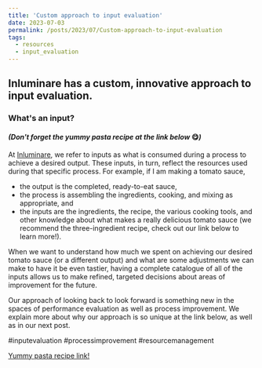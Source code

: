 ```yaml
---
title: 'Custom approach to input evaluation'
date: 2023-07-03
permalink: /posts/2023/07/Custom-approach-to-input-evaluation
tags:
  - resources
  - input_evaluation
---
```


## Inluminare has a custom, innovative approach to input evaluation. 
### What's an input?
#### *(Don't forget the yummy pasta recipe at the link below* 😋*)*

At [Inluminare](https://inluminare.co/), we refer to inputs as what is consumed during a process to achieve a desired output. These inputs, in turn, reflect the resources used during that specific process. For example, if I am making a tomato sauce,

* the output is the completed, ready-to-eat sauce,
* the process is assembling the ingredients, cooking, and mixing as appropriate, and
* the inputs are the ingredients, the recipe, the various cooking tools, and other knowledge about what makes a really delicious tomato sauce (we recommend the three-ingredient recipe, check out our link below to learn more!).

When we want to understand how much we spent on achieving our desired tomato sauce (or a different output) and what are some adjustments we can make to have it be even tastier, having a complete catalogue of all of the inputs allows us to make refined, targeted decisions about areas of improvement for the future.

Our approach of looking back to look forward is something new in the spaces of performance evaluation as well as process improvement. We explain more about why our approach is so unique at the link below, as well as in our next post. 

#inputevaluation #processimprovement #resourcemanagement 

[Yummy pasta recipe link!](https://cooking.nytimes.com/recipes/1015178-marcella-hazans-tomato-sauce)
